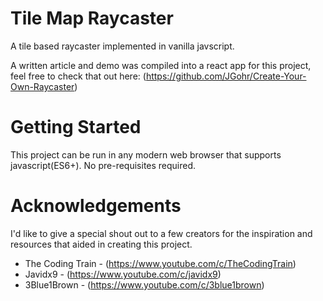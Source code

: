 # Tile Map Raycaster
A tile based raycaster implemented in vanilla javscript.

A written article and demo was compiled into a react app for this project, feel free to check that out here: (https://github.com/JGohr/Create-Your-Own-Raycaster)

# Getting Started
This project can be run in any modern web browser that supports javascript(ES6+).
No pre-requisites required.

# Acknowledgements
I'd like to give a special shout out to a few creators for the inspiration and resources that aided in creating this project.

* The Coding Train - (https://www.youtube.com/c/TheCodingTrain)
* Javidx9 - (https://www.youtube.com/c/javidx9)
* 3Blue1Brown - (https://www.youtube.com/c/3blue1brown)
